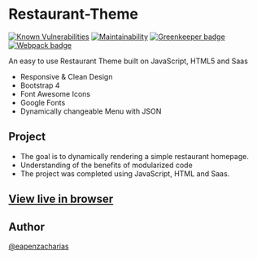 # Restaurant-Theme

[![Known Vulnerabilities](https://snyk.io/test/github/eapenzacharias/Restaurant-Theme/badge.svg)](https://snyk.io/test/github/eapenzacharias/Restaurant-Theme)
[![Maintainability](https://api.codeclimate.com/v1/badges/de82ec194405f7059265/maintainability)](https://codeclimate.com/github/eapenzacharias/Restaurant-Theme/maintainability)
[![Greenkeeper badge](https://badges.greenkeeper.io/eapenzacharias/Restaurant-Theme.svg)](https://greenkeeper.io/)
[![Webpack badge](https://img.shields.io/badge/webpack-%5E4.41.6-blue.svg)](https://webpack.js.org/)


An easy to use Restaurant Theme built on JavaScript, HTML5 and Saas

* Responsive & Clean Design
* Bootstrap 4
* Font Awesome Icons
* Google Fonts
* Dynamically changeable Menu with JSON

## Project

* The goal is to dynamically rendering a simple restaurant homepage.
* Understanding of the benefits of modularized code
* The project was completed using JavaScript, HTML and Saas.

## [View live in browser](https://eapenzacharias.github.io/Restaurant-Theme)

## Author

 [@eapenzacharias](https://github.com/eapenzacharias)
